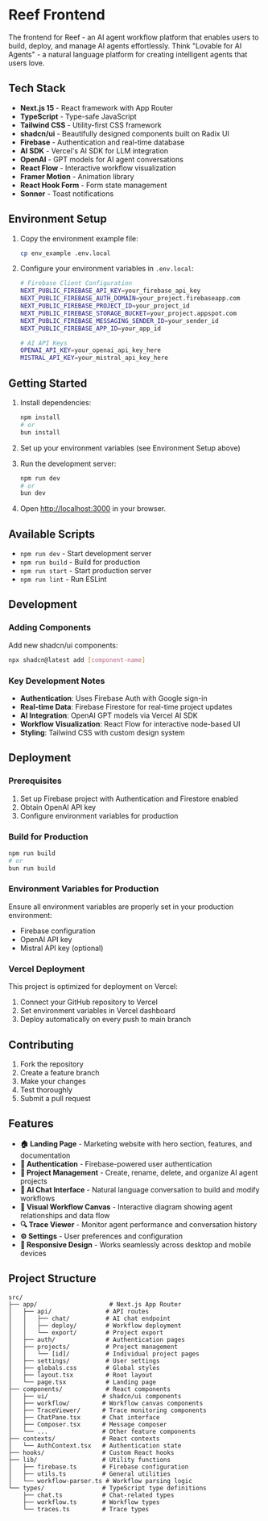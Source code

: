 # Reef Frontend

The frontend for Reef - an AI agent workflow platform that enables users to build, deploy, and manage AI agents effortlessly. Think "Lovable for AI Agents" - a natural language platform for creating intelligent agents that users love.

## Tech Stack

- **Next.js 15** - React framework with App Router
- **TypeScript** - Type-safe JavaScript
- **Tailwind CSS** - Utility-first CSS framework
- **shadcn/ui** - Beautifully designed components built on Radix UI
- **Firebase** - Authentication and real-time database
- **AI SDK** - Vercel's AI SDK for LLM integration
- **OpenAI** - GPT models for AI agent conversations
- **React Flow** - Interactive workflow visualization
- **Framer Motion** - Animation library
- **React Hook Form** - Form state management
- **Sonner** - Toast notifications

## Environment Setup

1. Copy the environment example file:
   ```bash
   cp env_example .env.local
   ```

2. Configure your environment variables in `.env.local`:
   ```bash
   # Firebase Client Configuration
   NEXT_PUBLIC_FIREBASE_API_KEY=your_firebase_api_key
   NEXT_PUBLIC_FIREBASE_AUTH_DOMAIN=your_project.firebaseapp.com
   NEXT_PUBLIC_FIREBASE_PROJECT_ID=your_project_id
   NEXT_PUBLIC_FIREBASE_STORAGE_BUCKET=your_project.appspot.com
   NEXT_PUBLIC_FIREBASE_MESSAGING_SENDER_ID=your_sender_id
   NEXT_PUBLIC_FIREBASE_APP_ID=your_app_id

   # AI API Keys
   OPENAI_API_KEY=your_openai_api_key_here
   MISTRAL_API_KEY=your_mistral_api_key_here
   ```

## Getting Started

1. Install dependencies:
   ```bash
   npm install
   # or
   bun install
   ```

2. Set up your environment variables (see Environment Setup above)

3. Run the development server:
   ```bash
   npm run dev
   # or
   bun dev
   ```

4. Open [http://localhost:3000](http://localhost:3000) in your browser.

## Available Scripts

- `npm run dev` - Start development server
- `npm run build` - Build for production
- `npm run start` - Start production server
- `npm run lint` - Run ESLint

## Development

### Adding Components

Add new shadcn/ui components:
```bash
npx shadcn@latest add [component-name]
```

### Key Development Notes

- **Authentication**: Uses Firebase Auth with Google sign-in
- **Real-time Data**: Firebase Firestore for real-time project updates
- **AI Integration**: OpenAI GPT models via Vercel AI SDK
- **Workflow Visualization**: React Flow for interactive node-based UI
- **Styling**: Tailwind CSS with custom design system

## Deployment

### Prerequisites

1. Set up Firebase project with Authentication and Firestore enabled
2. Obtain OpenAI API key
3. Configure environment variables for production

### Build for Production

```bash
npm run build
# or
bun run build
```

### Environment Variables for Production

Ensure all environment variables are properly set in your production environment:
- Firebase configuration
- OpenAI API key
- Mistral API key (optional)

### Vercel Deployment

This project is optimized for deployment on Vercel:

1. Connect your GitHub repository to Vercel
2. Set environment variables in Vercel dashboard
3. Deploy automatically on every push to main branch

## Contributing

1. Fork the repository
2. Create a feature branch
3. Make your changes
4. Test thoroughly
5. Submit a pull request

## Features

- **🏠 Landing Page** - Marketing website with hero section, features, and documentation
- **🔐 Authentication** - Firebase-powered user authentication
- **📁 Project Management** - Create, rename, delete, and organize AI agent projects
- **💬 AI Chat Interface** - Natural language conversation to build and modify workflows
- **🎨 Visual Workflow Canvas** - Interactive diagram showing agent relationships and data flow
- **🔍 Trace Viewer** - Monitor agent performance and conversation history
- **⚙️ Settings** - User preferences and configuration
- **📱 Responsive Design** - Works seamlessly across desktop and mobile devices

## Project Structure

```
src/
├── app/                    # Next.js App Router
│   ├── api/               # API routes
│   │   ├── chat/          # AI chat endpoint
│   │   ├── deploy/        # Workflow deployment
│   │   └── export/        # Project export
│   ├── auth/              # Authentication pages
│   ├── projects/          # Project management
│   │   └── [id]/          # Individual project pages
│   ├── settings/          # User settings
│   ├── globals.css        # Global styles
│   ├── layout.tsx         # Root layout
│   └── page.tsx           # Landing page
├── components/            # React components
│   ├── ui/               # shadcn/ui components
│   ├── workflow/         # Workflow canvas components
│   ├── TraceViewer/      # Trace monitoring components
│   ├── ChatPane.tsx      # Chat interface
│   ├── Composer.tsx      # Message composer
│   └── ...               # Other feature components
├── contexts/             # React contexts
│   └── AuthContext.tsx   # Authentication state
├── hooks/                # Custom React hooks
├── lib/                  # Utility functions
│   ├── firebase.ts       # Firebase configuration
│   ├── utils.ts          # General utilities
│   └── workflow-parser.ts # Workflow parsing logic
└── types/                # TypeScript type definitions
    ├── chat.ts           # Chat-related types
    ├── workflow.ts       # Workflow types
    └── traces.ts         # Trace types
```